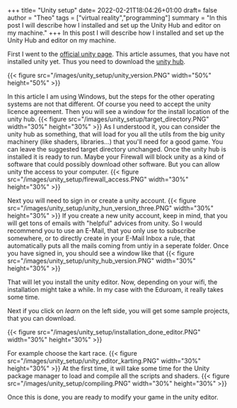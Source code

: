+++
title= "Unity setup"
date= 2022-02-21T18:04:26+01:00
draft= false
author = "Theo"
tags = ["virtual reality","programming"]
summary = "In this post I will describe how I installed and set up the Unity Hub and editor on my machine."
+++
In this post I will describe how I installed and set up the Unity Hub and editor on my machine.


First I went to the [official unity page](https://learn.unity.com/tutorial/create-your-first-unity-project). This article assumes, that you have not installed unity yet. Thus you need to download the [unity hub](https://unity.com/download). 

{{< figure src="/images/unity_setup/unity_version.PNG"   width="50%" height="50%" >}}

In this article I am using Windows, but the steps for the other operating systems are not that different.
Of course you need to accept the unity licence agreement. Then you will see a window for the install location of the unity hub.
{{< figure src="/images/unity_setup/target_directory.PNG"   width="30%" height="30%" >}}
As I understood it, you can consider the unity hub as something, that will load for you all the utils from the big unity machinery (like shaders, libraries...) that you'll need for a good game.
You can leave the suggested target directory unchanged. Once the unity hub is installed it is ready to run.
Maybe your Firewall will block unity as a kind of software that could possibly download other software. But you can allow unity the access to your computer.
{{< figure src="/images/unity_setup/firewall_access.PNG"   width="30%" height="30%" >}}

Next you will need to sign in or create a unity account. 
{{< figure src="/images/unity_setup/unity_hun_version_three.PNG"   width="30%" height="30%" >}}
If you create a new unity account, keep in mind, that you will get tons of emails with "helpful" advices from unity. So I would recommend you to use an E-Mail, that you only use to subscribe somewhere, or to directly create in your E-Mail Inbox a rule, that automatically puts all the mails coming from untiy in a seperate folder.
Once you have signed in, you should see a window like that
{{< figure src="/images/unity_setup/unity_hub_version.PNG"   width="30%" height="30%" >}}

That will let you install the unity editor. Now, depending on your wifi, the installation might take a while. In my case with the Eduroam, it really takes some time.

Next if you click on *learn* on the left side, you will get some sample projects, that you can download.

{{< figure src="/images/unity_setup/installation_done_editor.PNG"   width="30%" height="30%" >}}

For example choose the kart race. 
{{< figure src="/images/unity_setup/unity_editor_karting.PNG"   width="30%" height="30%" >}}
At the first time, it will take some time for the Unity package manager to load and compile all the scripts and shaders.
{{< figure src="/images/unity_setup/compiling.PNG"   width="30%" height="30%" >}}

Once this is done, you are ready to modify your game in the unity editor.



